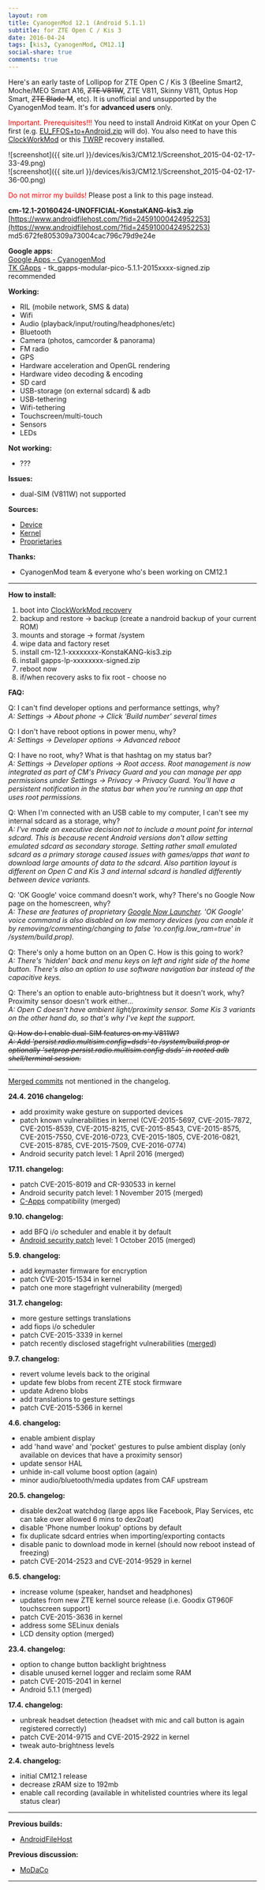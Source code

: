 ```yaml
---
layout: rom
title: CyanogenMod 12.1 (Android 5.1.1)
subtitle: for ZTE Open C / Kis 3
date: 2016-04-24
tags: [kis3, CyanogenMod, CM12.1]
social-share: true
comments: true
---
```


Here's an early taste of Lollipop for ZTE Open C / Kis 3 (Beeline Smart2, Moche/MEO Smart A16, <s>ZTE V811W</s>, ZTE V811, Skinny V811, Optus Hop Smart, <s>ZTE Blade M</s>, etc). It is unofficial and unsupported by the CyanogenMod team. It's for **advanced users** only.

<span style="color:#ff0000;">Important. Prerequisites!!!</span> You need to install Android KitKat on your Open C first (e.g. [EU_FFOS+to+Android.zip](https://www.androidfilehost.com/?fid=673368273298921576) will do). You also need to have this [ClockWorkMod](/devices/kis3/CWM) or this [TWRP](/devices/kis3/TWRP) recovery installed.

![screenshot]({{ site.url }}/devices/kis3/CM12.1/Screenshot_2015-04-02-17-33-49.png)  
![screenshot]({{ site.url }}/devices/kis3/CM12.1/Screenshot_2015-04-02-17-36-00.png)

<span style="color:#ff0000;">Do not mirror my builds!</span> Please post a link to this page instead.

**cm-12.1-20160424-UNOFFICIAL-KonstaKANG-kis3.zip**  
[https://www.androidfilehost.com/?fid=24591000424952253](https://www.androidfilehost.com/?fid=24591000424952253)  
md5:672fe805309a73004cac796c79d9e24e

**Google apps:**  
[Google Apps - CyanogenMod](https://wiki.cyanogenmod.org/w/Google_Apps)  
[TK GApps](http://forum.xda-developers.com/android/software/tk-gapps-t3116347) - tk_gapps-modular-pico-5.1.1-2015xxxx-signed.zip recommended

**Working:**

- RIL (mobile network, SMS & data)
- Wifi
- Audio (playback/input/routing/headphones/etc)
- Bluetooth
- Camera (photos, camcorder & panorama)
- FM radio
- GPS
- Hardware acceleration and OpenGL rendering
- Hardware video decoding & encoding
- SD card
- USB-storage (on external sdcard) & adb
- USB-tethering
- Wifi-tethering
- Touchscreen/multi-touch
- Sensors
- LEDs

**Not working:**

- ???

**Issues:**

- dual-SIM (V811W) not supported

**Sources:**

- [Device](https://github.com/KonstaT/android_device_zte_kis3/tree/cm-12.1)
- [Kernel](https://github.com/KonstaT/android_kernel_zte_msm8610/tree/cm-12.1)
- [Proprietaries](https://github.com/KonstaT/proprietary_vendor_zte/tree/cm-12.1)

**Thanks:**

- CyanogenMod team & everyone who's been working on CM12.1

----

**How to install:**

1. boot into [ClockWorkMod recovery](/devices/kis3/CWM)
2. backup and restore -> backup (create a nandroid backup of your current ROM)
3. mounts and storage -> format /system
4. wipe data and factory reset
5. install cm-12.1-xxxxxxxx-KonstaKANG-kis3.zip
6. install gapps-lp-xxxxxxxx-signed.zip
7. reboot now
8. if/when recovery asks to fix root - choose no

**FAQ:**

Q: I can't find developer options and performance settings, why?  
*A: Settings -> About phone -> Click 'Build number' several times*

Q: I don't have reboot options in power menu, why?  
*A: Settings -> Developer options -> Advanced reboot*

Q: I have no root, why? What is that hashtag on my status bar?  
*A: Settings -> Developer options -> Root access. Root management is now integrated as part of CM's Privacy Guard and you can manage per app permissions under Settings -> Privacy -> Privacy Guard. You'll have a persistent notification in the status bar when you're running an app that uses root permissions.*

Q: When I'm connected with an USB cable to my computer, I can't see my internal sdcard as a storage, why?  
*A: I've made an executive decision not to include a mount point for internal sdcard. This is because recent Android versions don't allow setting emulated sdcard as secondary storage. Setting rather small emulated sdcard as a primary storage caused issues with games/apps that want to download large amounts of data to the sdcard. Also partition layout is different on Open C and Kis 3 and internal sdcard is handled differently between device variants.*

Q: 'OK Google' voice command doesn't work, why? There's no Google Now page on the homescreen, why?  
*A: These are features of proprietary [Google Now Launcher](https://play.google.com/store/apps/details?id=com.google.android.launcher). 'OK Google' voice command is also disabled on low memory devices (you can enable it by removing/commenting/changing to false 'ro.config.low_ram=true' in /system/build.prop).*

Q: There's only a home button on an Open C. How is this going to work?  
*A: There's 'hidden' back and menu keys on left and right side of the home button. There's also an option to use software navigation bar instead of the capacitive keys.*

Q: There's an option to enable auto-brightness but it doesn't work, why? Proximity sensor doesn't work either...  
*A: Open C doesn't have ambient light/proximity sensor. Some Kis 3 variants on the other hand do, so that's why I've kept the support.*

<s>Q: How do I enable dual-SIM features on my V811W?</s>  
<s>*A: Add 'persist.radio.multisim.config=dsds' to /system/build.prop or optionally 'setprop persist.radio.multisim.config dsds' in rooted adb shell/terminal session.*</s>

----

[Merged commits](https://review.cyanogenmod.org/#/q/status:merged++branch:cm-12.1+-project:%255E.*device.*+-project:%255E.*kernel.*,n,z) not mentioned in the changelog.

**24.4. 2016 changelog:**

- add proximity wake gesture on supported devices
- patch known vulnerabilities in kernel (CVE-2015-5697, CVE-2015-7872, CVE-2015-8539, CVE-2015-8215, CVE-2015-8543, CVE-2015-8575, CVE-2015-7550, CVE-2016-0723, CVE-2015-1805, CVE-2016-0821, CVE-2015-8785, CVE-2015-7509, CVE-2016-0774)
- Android security patch level: 1 April 2016 (merged)

**17.11. changelog:**

- patch CVE-2015-8019 and CR-930533 in kernel
- Android security patch level: 1 November 2015 (merged)
- [C-Apps](https://cyngn.com/c-apps) compatibility (merged)

**9.10. changelog:**

- add BFQ i/o scheduler and enable it by default
- [Android security patch](https://groups.google.com/forum/#!forum/android-security-updates) level: 1 October 2015 (merged)

**5.9. changelog:**

- add keymaster firmware for encryption
- patch CVE-2015-1534 in kernel
- patch one more stagefright vulnerability (merged)

**31.7. changelog:**

- more gesture settings translations
- add fiops i/o scheduler
- patch CVE-2015-3339 in kernel
- patch recently disclosed stagefright vulnerabilities ([merged](https://plus.google.com/+CyanogenMod/posts/7iuX21Tz7n8))

**9.7. changelog:**

- revert volume levels back to the original
- update few blobs from recent ZTE stock firmware
- update Adreno blobs
- add translations to gesture settings
- patch CVE-2015-5366 in kernel

**4.6. changelog:**

- enable ambient display
- add 'hand wave' and 'pocket' gestures to pulse ambient display (only available on devices that have a proximity sensor)
- update sensor HAL
- unhide in-call volume boost option (again)
- minor audio/bluetooth/media updates from CAF upstream

**20.5. changelog:**

- disable dex2oat watchdog (large apps like Facebook, Play Services, etc can take over allowed 6 mins to dex2oat)
- disable 'Phone number lookup' options by default
- fix duplicate sdcard entries when importing/exporting contacts
- disable panic to download mode in kernel (should now reboot instead of freezing)
- patch CVE-2014-2523 and CVE-2014-9529 in kernel

**6.5. changelog:**

- increase volume (speaker, handset and headphones)
- updates from new ZTE kernel source release (i.e. Goodix GT960F touchscreen support)
- patch CVE-2015-3636 in kernel
- address some SELinux denials
- LCD density option (merged)

**23.4. changelog:**

- option to change button backlight brightness
- disable unused kernel logger and reclaim some RAM
- patch CVE-2015-2041 in kernel
- Android 5.1.1 (merged)

**17.4. changelog:**

- unbreak headset detection (headset with mic and call button is again registered correctly)
- patch CVE-2014-9715 and CVE-2015-2922 in kernel
- tweak auto-brightness levels

**2.4. changelog:**

- initial CM12.1 release
- decrease zRAM size to 192mb
- enable call recording (available in whitelisted countries where its legal status clear)

----

**Previous builds:**

- [AndroidFileHost](https://www.androidfilehost.com/?w=files&flid=89999)

**Previous discussion:**

- [MoDaCo](http://www.modaco.com/topic/374911-cyanogenmod-121/)

----
